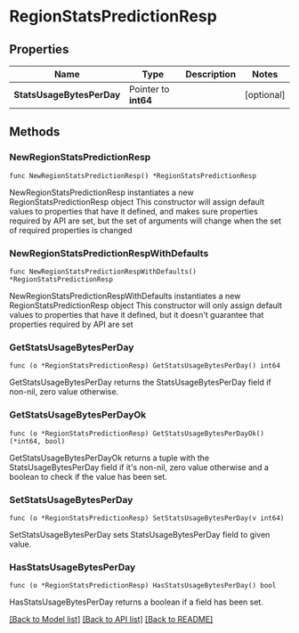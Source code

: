 # RegionStatsPredictionResp

## Properties

Name | Type | Description | Notes
------------ | ------------- | ------------- | -------------
**StatsUsageBytesPerDay** | Pointer to **int64** |  | [optional] 

## Methods

### NewRegionStatsPredictionResp

`func NewRegionStatsPredictionResp() *RegionStatsPredictionResp`

NewRegionStatsPredictionResp instantiates a new RegionStatsPredictionResp object
This constructor will assign default values to properties that have it defined,
and makes sure properties required by API are set, but the set of arguments
will change when the set of required properties is changed

### NewRegionStatsPredictionRespWithDefaults

`func NewRegionStatsPredictionRespWithDefaults() *RegionStatsPredictionResp`

NewRegionStatsPredictionRespWithDefaults instantiates a new RegionStatsPredictionResp object
This constructor will only assign default values to properties that have it defined,
but it doesn't guarantee that properties required by API are set

### GetStatsUsageBytesPerDay

`func (o *RegionStatsPredictionResp) GetStatsUsageBytesPerDay() int64`

GetStatsUsageBytesPerDay returns the StatsUsageBytesPerDay field if non-nil, zero value otherwise.

### GetStatsUsageBytesPerDayOk

`func (o *RegionStatsPredictionResp) GetStatsUsageBytesPerDayOk() (*int64, bool)`

GetStatsUsageBytesPerDayOk returns a tuple with the StatsUsageBytesPerDay field if it's non-nil, zero value otherwise
and a boolean to check if the value has been set.

### SetStatsUsageBytesPerDay

`func (o *RegionStatsPredictionResp) SetStatsUsageBytesPerDay(v int64)`

SetStatsUsageBytesPerDay sets StatsUsageBytesPerDay field to given value.

### HasStatsUsageBytesPerDay

`func (o *RegionStatsPredictionResp) HasStatsUsageBytesPerDay() bool`

HasStatsUsageBytesPerDay returns a boolean if a field has been set.


[[Back to Model list]](../README.md#documentation-for-models) [[Back to API list]](../README.md#documentation-for-api-endpoints) [[Back to README]](../README.md)


